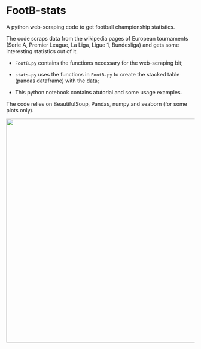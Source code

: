 # FootB-stats
A python web-scraping code to get football championship statistics.

The code scraps data from the wikipedia pages of European tournaments (Serie A, Premier League, La Liga, Ligue 1, Bundesliga) and gets some interesting statistics out of it. 

 - `FootB.py` contains the functions necessary for the web-scraping bit;

 - `stats.py` uses the functions in `FootB.py` to create the stacked table (pandas dataframe) with the data;

 - This python notebook contains atutorial and some usage examples.

The code relies on BeautifulSoup, Pandas, numpy and seaborn (for some plots only).

<img src="https://github.com/vincepota/FootB-stats/blob/master/notebook/W.png" width="600">

